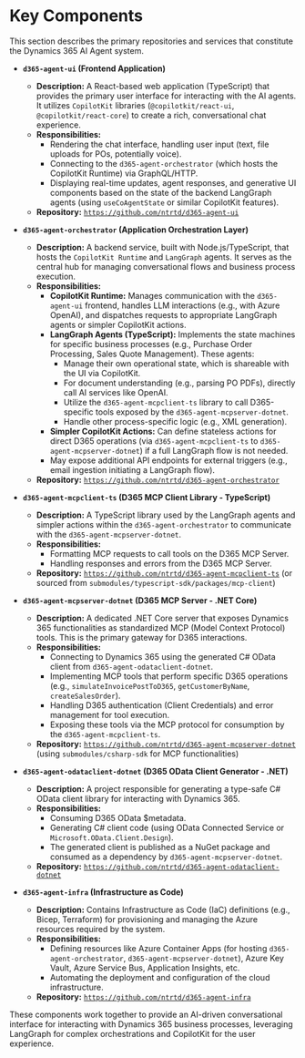 # Key Components

This section describes the primary repositories and services that constitute the Dynamics 365 AI Agent system.

*   **`d365-agent-ui` (Frontend Application)**
    *   **Description:** A React-based web application (TypeScript) that provides the primary user interface for interacting with the AI agents. It utilizes `CopilotKit` libraries (`@copilotkit/react-ui`, `@copilotkit/react-core`) to create a rich, conversational chat experience.
    *   **Responsibilities:**
        *   Rendering the chat interface, handling user input (text, file uploads for POs, potentially voice).
        *   Connecting to the `d365-agent-orchestrator` (which hosts the CopilotKit Runtime) via GraphQL/HTTP.
        *   Displaying real-time updates, agent responses, and generative UI components based on the state of the backend LangGraph agents (using `useCoAgentState` or similar CopilotKit features).
    *   **Repository:** [`https://github.com/ntrtd/d365-agent-ui`](https://github.com/ntrtd/d365-agent-ui)

*   **`d365-agent-orchestrator` (Application Orchestration Layer)**
    *   **Description:** A backend service, built with Node.js/TypeScript, that hosts the `CopilotKit Runtime` and `LangGraph` agents. It serves as the central hub for managing conversational flows and business process execution.
    *   **Responsibilities:**
        *   **CopilotKit Runtime:** Manages communication with the `d365-agent-ui` frontend, handles LLM interactions (e.g., with Azure OpenAI), and dispatches requests to appropriate LangGraph agents or simpler CopilotKit actions.
        *   **LangGraph Agents (TypeScript):** Implements the state machines for specific business processes (e.g., Purchase Order Processing, Sales Quote Management). These agents:
            *   Manage their own operational state, which is shareable with the UI via CopilotKit.
            *   For document understanding (e.g., parsing PO PDFs), directly call AI services like OpenAI.
            *   Utilize the `d365-agent-mcpclient-ts` library to call D365-specific tools exposed by the `d365-agent-mcpserver-dotnet`.
            *   Handle other process-specific logic (e.g., XML generation).
        *   **Simpler CopilotKit Actions:** Can define stateless actions for direct D365 operations (via `d365-agent-mcpclient-ts` to `d365-agent-mcpserver-dotnet`) if a full LangGraph flow is not needed.
        *   May expose additional API endpoints for external triggers (e.g., email ingestion initiating a LangGraph flow).
    *   **Repository:** [`https://github.com/ntrtd/d365-agent-orchestrator`](https://github.com/ntrtd/d365-agent-orchestrator)

*   **`d365-agent-mcpclient-ts` (D365 MCP Client Library - TypeScript)**
    *   **Description:** A TypeScript library used by the LangGraph agents and simpler actions within the `d365-agent-orchestrator` to communicate with the `d365-agent-mcpserver-dotnet`.
    *   **Responsibilities:**
        *   Formatting MCP requests to call tools on the D365 MCP Server.
        *   Handling responses and errors from the D365 MCP Server.
    *   **Repository:** [`https://github.com/ntrtd/d365-agent-mcpclient-ts`](https://github.com/ntrtd/d365-agent-mcpclient-ts) (or sourced from `submodules/typescript-sdk/packages/mcp-client`)

*   **`d365-agent-mcpserver-dotnet` (D365 MCP Server - .NET Core)**
    *   **Description:** A dedicated .NET Core server that exposes Dynamics 365 functionalities as standardized MCP (Model Context Protocol) tools. This is the primary gateway for D365 interactions.
    *   **Responsibilities:**
        *   Connecting to Dynamics 365 using the generated C# OData client from `d365-agent-odataclient-dotnet`.
        *   Implementing MCP tools that perform specific D365 operations (e.g., `simulateInvoicePostToD365`, `getCustomerByName`, `createSalesOrder`).
        *   Handling D365 authentication (Client Credentials) and error management for tool execution.
        *   Exposing these tools via the MCP protocol for consumption by the `d365-agent-mcpclient-ts`.
    *   **Repository:** [`https://github.com/ntrtd/d365-agent-mcpserver-dotnet`](https://github.com/ntrtd/d365-agent-mcpserver-dotnet) (using `submodules/csharp-sdk` for MCP functionalities)

*   **`d365-agent-odataclient-dotnet` (D365 OData Client Generator - .NET)**
    *   **Description:** A project responsible for generating a type-safe C# OData client library for interacting with Dynamics 365.
    *   **Responsibilities:**
        *   Consuming D365 OData $metadata.
        *   Generating C# client code (using OData Connected Service or `Microsoft.OData.Client.Design`).
        *   The generated client is published as a NuGet package and consumed as a dependency by `d365-agent-mcpserver-dotnet`.
    *   **Repository:** [`https://github.com/ntrtd/d365-agent-odataclient-dotnet`](https://github.com/ntrtd/d365-agent-odataclient-dotnet)

*   **`d365-agent-infra` (Infrastructure as Code)**
    *   **Description:** Contains Infrastructure as Code (IaC) definitions (e.g., Bicep, Terraform) for provisioning and managing the Azure resources required by the system.
    *   **Responsibilities:**
        *   Defining resources like Azure Container Apps (for hosting `d365-agent-orchestrator`, `d365-agent-mcpserver-dotnet`), Azure Key Vault, Azure Service Bus, Application Insights, etc.
        *   Automating the deployment and configuration of the cloud infrastructure.
    *   **Repository:** [`https://github.com/ntrtd/d365-agent-infra`](https://github.com/ntrtd/d365-agent-infra)

These components work together to provide an AI-driven conversational interface for interacting with Dynamics 365 business processes, leveraging LangGraph for complex orchestrations and CopilotKit for the user experience.
